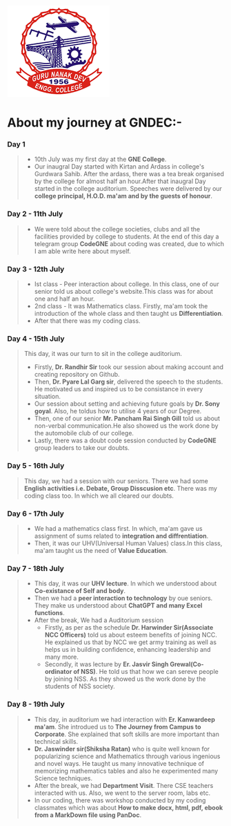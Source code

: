 ![GNDEC](gndec.png)
# About my journey at GNDEC:-

### Day 1
> * 10th July was my first day at the **GNE College**.
> * Our inaugral Day started with Kirtan and Ardass in college's Gurdwara Sahib. After the ardass, there was a tea break organised by the college for almost half an hour.After that inaugral Day started in the college auditorium. Speeches were delivered by our **college principal, H.O.D. ma'am and by the guests of honour**.

### Day 2 - 11th July
> * We were told about the college societies, clubs and all the facilities provided by college to students. At the end of this day a telegram group **CodeGNE** about coding was created, due to which I am able write here about myself. 

### Day 3 - 12th July
>    - Ist class - Peer interaction about college. In this class, one of our senior told us about college's website.This class was for about one and half an hour.
>    - 2nd class - It was Mathematics class. Firstly, ma'am took the introduction of the whole class and then taught us **Differentiation**.
>    - After that there was my coding class.

### Day 4 - 15th July
> This day, it was our turn to sit in the college auditorium.
> * Firstly, **Dr. Randhir Sir** took our session about making account and creating repository on Github.
> * Then, **Dr. Pyare Lal Garg sir**, delivered the speech to the students. He motivated us and inspired us to be consistance in every situation.
> * Our session about setting and achieving future goals by **Dr. Sony goyal**. Also, he toldus how to utilise 4 years of our Degree.
> * Then, one of our senior **Mr. Pancham Rai Singh Gill** told us about non-verbal communication.He also showed us the work done by the automobile club of our college.
> * Lastly, there was a doubt code session conducted by **CodeGNE** group leaders to take our doubts.

### Day 5 - 16th July
> This day, we had a session with our seniors. There we had some **English activities i.e. Debate, Group Disscusion etc**.
> There was my coding class too. In which we all cleared our doubts.
    
### Day 6 - 17th July 
> * We had a mathematics class first. In which, ma'am gave us assignment of sums related to **integration and diffrentiation**.
> * Then, it was our UHV(Universal Human Values) class.In this class, ma'am taught us the need of **Value Education**.

### Day 7 - 18th July
> * This day, it was our **UHV lecture**. In which we understood about **Co-existance of Self and body**.
> * Then we had a **peer interaction to technology** by oue seniors. They make us understood about **ChatGPT and many Excel functions**.
> * After the break, We had a Auditorium session
>   - Firstly, as per as the schedule **Dr. Harwinder Sir(Associate NCC Officers)** told us about esteem benefits of joining NCC. He explained us that by NCC we get army training as well as helps us in building confidence, enhancing leadership and many more.
>   - Secondly, it was lecture by **Er. Jasvir Singh Grewal(Co-ordinator of NSS)**. He told us that how we can sereve people by joining NSS. As they showed us the work done by the students of NSS society. 

### Day 8 - 19th July
> * This day, in auditorium we had interaction with **Er. Kanwardeep ma'am**. She introdued us to **The Journey from Campus to Corporate**. She explained that soft skills are more important than technical skills.
> * **Dr. Jaswinder sir(Shiksha Ratan)** who is quite well known for popularizing science and Mathematics through various ingenious and novel ways. He taught us many innovative technique of memorizing mathematics tables and also he experimented many Science techniques.
> * After the break, we had **Department Visit**. There CSE teachers interacted with us. Also, we went to the server room, labs etc.
> * In our coding, there was workshop conducted by my coding classmates which was about **How to make docx, html, pdf, ebook from a MarkDown file using PanDoc**.
